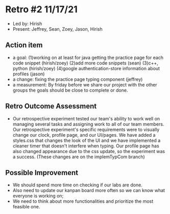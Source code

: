 # Retro #2 11/17/21 

* Led by: Hirish
* Present: Jeffrey, Sean, Zoey, Jason, Hirish

## Action item

* a goal: 
(1)working on at least for java getting the practice page for each code snippet (hirish/zoey)
(2)add more code snippets (sean)
(3)c++, python (hirish/zoey)
(4)google authentication-store information about profiles (jason)
* a change: fixing the practice page typing component (jeffrey)
* a measurement: By friday before we share our project with the other groups the goals should be close to complete or done.
## Retro Outcome Assessment

* Our retrospective experiment tested our team's ability to work well on managing several tasks and assigning work to all of our team members. Our retrospective experiment's specific requirements were to visually change our clock, profile page, and our UI/pages. We have added a styles.css that changes the look of the UI and we have implemented a cleaner timer that doesn't interfere when typing. Our profile page has also changed appearance due to the css update, so the experiment was a success. (These changes are on the implemTypCom branch)

## Possible Improvement
* We should spend more time on checking if our labs are done. 
* Also need to update our kanpan board more often so we can know what everyone is working on; 
* We need to think about more functionalities and prioritize the most feasible one. 
